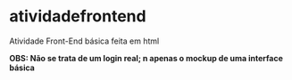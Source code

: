 # atividadefrontend
Atividade Front-End básica feita em html 


**OBS: Não se trata de um login real; n apenas o mockup de uma interface básica**
